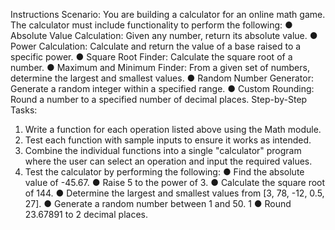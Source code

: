 Instructions
Scenario: You are building a calculator for an online math game. The
calculator must include functionality to perform the following:
● Absolute Value Calculation: Given any number, return its absolute
value.
● Power Calculation: Calculate and return the value of a base raised to
a specific power.
● Square Root Finder: Calculate the square root of a number.
● Maximum and Minimum Finder: From a given set of numbers,
determine the largest and smallest values.
● Random Number Generator: Generate a random integer within a
specified range.
● Custom Rounding: Round a number to a specified number of decimal
places.
Step-by-Step Tasks:
1. Write a function for each operation listed above using the Math
module.
2. Test each function with sample inputs to ensure it works as intended.
3. Combine the individual functions into a single "calculator" program
where the user can select an operation and input the required values.
4. Test the calculator by performing the following:
● Find the absolute value of -45.67.
● Raise 5 to the power of 3.
● Calculate the square root of 144.
● Determine the largest and smallest values from [3, 78, -12,
0.5, 27].
● Generate a random number between 1 and 50.
1
● Round 23.67891 to 2 decimal places.
